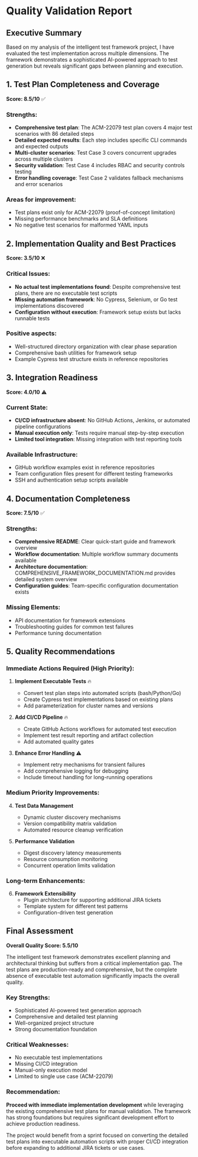 # Quality Validation Report

## Executive Summary

Based on my analysis of the intelligent test framework project, I have evaluated the test implementation across multiple dimensions. The framework demonstrates a sophisticated AI-powered approach to test generation but reveals significant gaps between planning and execution.

## 1. Test Plan Completeness and Coverage

**Score: 8.5/10** ✅

### Strengths:
- **Comprehensive test plan**: The ACM-22079 test plan covers 4 major test scenarios with 86 detailed steps
- **Detailed expected results**: Each step includes specific CLI commands and expected outputs  
- **Multi-cluster scenarios**: Test Case 3 covers concurrent upgrades across multiple clusters
- **Security validation**: Test Case 4 includes RBAC and security controls testing
- **Error handling coverage**: Test Case 2 validates fallback mechanisms and error scenarios

### Areas for improvement:
- Test plans exist only for ACM-22079 (proof-of-concept limitation)
- Missing performance benchmarks and SLA definitions
- No negative test scenarios for malformed YAML inputs

## 2. Implementation Quality and Best Practices

**Score: 3.5/10** ❌

### Critical Issues:
- **No actual test implementations found**: Despite comprehensive test plans, there are no executable test scripts
- **Missing automation framework**: No Cypress, Selenium, or Go test implementations discovered
- **Configuration without execution**: Framework setup exists but lacks runnable tests

### Positive aspects:
- Well-structured directory organization with clear phase separation
- Comprehensive bash utilities for framework setup
- Example Cypress test structure exists in reference repositories

## 3. Integration Readiness

**Score: 4.0/10** ⚠️

### Current State:
- **CI/CD infrastructure absent**: No GitHub Actions, Jenkins, or automated pipeline configurations
- **Manual execution only**: Tests require manual step-by-step execution
- **Limited tool integration**: Missing integration with test reporting tools

### Available Infrastructure:
- GitHub workflow examples exist in reference repositories  
- Team configuration files present for different testing frameworks
- SSH and authentication setup scripts available

## 4. Documentation Completeness

**Score: 7.5/10** ✅

### Strengths:
- **Comprehensive README**: Clear quick-start guide and framework overview
- **Workflow documentation**: Multiple workflow summary documents available
- **Architecture documentation**: COMPREHENSIVE_FRAMEWORK_DOCUMENTATION.md provides detailed system overview
- **Configuration guides**: Team-specific configuration documentation exists

### Missing Elements:
- API documentation for framework extensions
- Troubleshooting guides for common test failures
- Performance tuning documentation

## 5. Quality Recommendations

### Immediate Actions Required (High Priority):

1. **Implement Executable Tests** 🔥
   - Convert test plan steps into automated scripts (bash/Python/Go)
   - Create Cypress test implementations based on existing plans
   - Add parameterization for cluster names and versions

2. **Add CI/CD Pipeline** 🔥
   - Create GitHub Actions workflows for automated test execution
   - Implement test result reporting and artifact collection
   - Add automated quality gates

3. **Enhance Error Handling** ⚠️
   - Implement retry mechanisms for transient failures
   - Add comprehensive logging for debugging
   - Include timeout handling for long-running operations

### Medium Priority Improvements:

4. **Test Data Management**
   - Dynamic cluster discovery mechanisms
   - Version compatibility matrix validation
   - Automated resource cleanup verification

5. **Performance Validation**
   - Digest discovery latency measurements
   - Resource consumption monitoring
   - Concurrent operation limits validation

### Long-term Enhancements:

6. **Framework Extensibility**
   - Plugin architecture for supporting additional JIRA tickets
   - Template system for different test patterns
   - Configuration-driven test generation

## Final Assessment

**Overall Quality Score: 5.5/10**

The intelligent test framework demonstrates excellent planning and architectural thinking but suffers from a critical implementation gap. The test plans are production-ready and comprehensive, but the complete absence of executable test automation significantly impacts the overall quality.

### Key Strengths:
- Sophisticated AI-powered test generation approach
- Comprehensive and detailed test planning
- Well-organized project structure
- Strong documentation foundation

### Critical Weaknesses:
- No executable test implementations
- Missing CI/CD integration
- Manual-only execution model
- Limited to single use case (ACM-22079)

### Recommendation:
**Proceed with immediate implementation development** while leveraging the existing comprehensive test plans for manual validation. The framework has strong foundations but requires significant development effort to achieve production readiness.

The project would benefit from a sprint focused on converting the detailed test plans into executable automation scripts with proper CI/CD integration before expanding to additional JIRA tickets or use cases.
